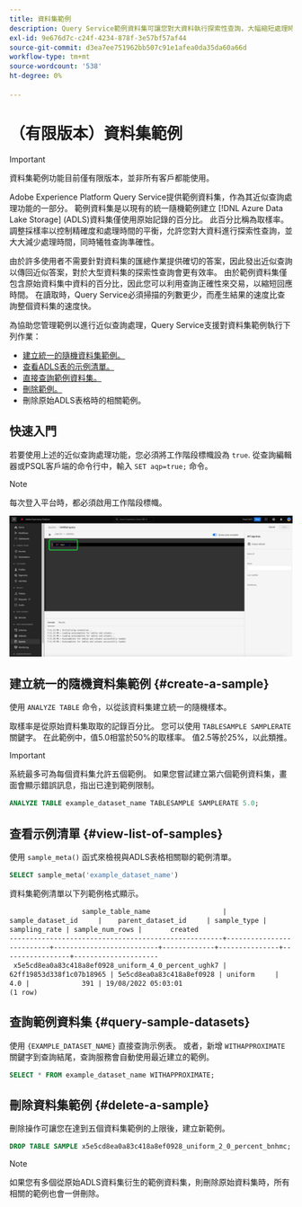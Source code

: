 ```yaml
---
title: 資料集範例
description: Query Service範例資料集可讓您對大資料執行探索性查詢，大幅縮短處理時間，並降低查詢準確度。 本指南提供如何管理範例以進行近似查詢處理的資訊
exl-id: 9e676d7c-c24f-4234-878f-3e57bf57af44
source-git-commit: d3ea7ee751962bb507c91e1afea0da35da60a66d
workflow-type: tm+mt
source-wordcount: '538'
ht-degree: 0%

---
```


# （有限版本）資料集範例

>[!IMPORTANT]
>
>資料集範例功能目前僅有限版本，並非所有客戶都能使用。

Adobe Experience Platform Query Service提供範例資料集，作為其近似查詢處理功能的一部分。 範例資料集是以現有的統一隨機範例建立 [!DNL Azure Data Lake Storage] (ADLS)資料集僅使用原始記錄的百分比。 此百分比稱為取樣率。 調整採樣率以控制精確度和處理時間的平衡，允許您對大資料進行探索性查詢，並大大減少處理時間，同時犧牲查詢準確性。

由於許多使用者不需要針對資料集的匯總作業提供確切的答案，因此發出近似查詢以傳回近似答案，對於大型資料集的探索性查詢會更有效率。 由於範例資料集僅包含原始資料集中資料的百分比，因此您可以利用查詢正確性來交易，以縮短回應時間。 在讀取時，Query Service必須掃描的列數更少，而產生結果的速度比查詢整個資料集的速度快。

為協助您管理範例以進行近似查詢處理，Query Service支援對資料集範例執行下列作業：

- [建立統一的隨機資料集範例。](#create-a-sample)
- [查看ADLS表的示例清單。](#view-list-of-samples)
- [直接查詢範例資料集。](#query-sample-datasets)
- [刪除範例。](#delete-a-sample)
- 刪除原始ADLS表格時的相關範例。

## 快速入門

若要使用上述的近似查詢處理功能，您必須將工作階段標幟設為 `true`. 從查詢編輯器或PSQL客戶端的命令行中，輸入 `SET aqp=true;` 命令。

>[!NOTE]
>
>每次登入平台時，都必須啟用工作階段標幟。

![突出顯示「SET aqp=true；」命令的查詢編輯器。](../images/essential-concepts/set-session-flag.png)

## 建立統一的隨機資料集範例 {#create-a-sample}

使用 `ANALYZE TABLE` 命令，以從該資料集建立統一的隨機樣本。

取樣率是從原始資料集取取的記錄百分比。 您可以使用 `TABLESAMPLE SAMPLERATE` 關鍵字。 在此範例中，值5.0相當於50%的取樣率。 值2.5等於25%，以此類推。

>[!IMPORTANT]
>
>系統最多可為每個資料集允許五個範例。 如果您嘗試建立第六個範例資料集，畫面會顯示錯誤訊息，指出已達到範例限制。

```sql
ANALYZE TABLE example_dataset_name TABLESAMPLE SAMPLERATE 5.0;
```

## 查看示例清單 {#view-list-of-samples}

使用 `sample_meta()` 函式來檢視與ADLS表格相關聯的範例清單。

```sql
SELECT sample_meta('example_dataset_name')
```

資料集範例清單以下列範例格式顯示。

```shell
                  sample_table_name                  |    sample_dataset_id     |    parent_dataset_id     | sample_type | sampling_rate | sample_num_rows |       created      
-----------------------------------------------------+--------------------------+--------------------------+-------------+---------------+-----------------+---------------------
 x5e5cd8ea0a83c418a8ef0928_uniform_4_0_percent_ughk7 | 62ff19853d338f1c07b18965 | 5e5cd8ea0a83c418a8ef0928 | uniform     |           4.0 |             391 | 19/08/2022 05:03:01
(1 row)
```

## 查詢範例資料集 {#query-sample-datasets}

使用 `{EXAMPLE_DATASET_NAME}` 直接查詢示例表。 或者，新增 `WITHAPPROXIMATE` 關鍵字到查詢結尾，查詢服務會自動使用最近建立的範例。

```sql
SELECT * FROM example_dataset_name WITHAPPROXIMATE;
```

## 刪除資料集範例 {#delete-a-sample}

刪除操作可讓您在達到五個資料集範例的上限後，建立新範例。

```sql
DROP TABLE SAMPLE x5e5cd8ea0a83c418a8ef0928_uniform_2_0_percent_bnhmc;
```

>[!NOTE]
>
>如果您有多個從原始ADLS資料集衍生的範例資料集，則刪除原始資料集時，所有相關的範例也會一併刪除。
